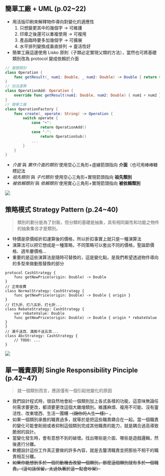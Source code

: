
## 簡單工廠 + UML (p.02~22)

- 用活版印刷來解釋物件導向對變化的適應性
    1. 只想變更其中的幾個字  -> 可維護
    2. 印章之後還可以重複使用 -> 可複用
    3. 產品臨時要多加幾個字  -> 可擴展
    4. 水平排列變換成垂直排列 -> 靈活性好
- 簡單工廠這邊使用 Lisko 原則（子類必定實現父類的方法），當然也可將基礎類別改為 protocol 變成依賴於介面

```swift
// 基礎類別
class Operation {
    func getResult(_ num1: Double, _ num2: Double) -> Double { return 0 }
}
// 加法運算
class OperationAdd: Operation {
    override func getResult(num1: Double, num2: Double) { num1 + num2 }
}
// 簡單工廠
class OperationFactory {
    func create(_ operate: String) -> Operation {
        switch operate {
            case "+": 
                return OperationAdd()
            case "-": 
                return OperationSub()
            ...
        }
    }
}
```

- *介面* 與 *實作介面的類別* 使用空心三角形+虛線箭頭指向 **介面**（也可用棒棒糖標記法
- *祖先類別* 與 *子代類別* 使用空心三角形+實現箭頭指向 **祖先類別**
- *被依賴類別* 與 *依賴類別* 使用實心三角形+實現箭頭指向 **被依賴類別**

![](https://i.imgur.com/rEt5Y3v.jpg)




## 策略模式 Strategy Pattern (p.24~40)

> 類別的劃分是為了封裝，但分類的基礎是抽象，具有相同屬性和功能之物件的抽象集合才是類別。

- 特價是原價經折扣運算後的價格，所以折扣事實上就只是一種演算法
- 演算法可以把它想成是一種策略，不同策略可以套出不同的價格，聖誕節價格、週年慶價格...
- 重要的是這些演算法是隨時可替換的，這是變化點，是我們希望透過物件導向的多型來做動態替換的部分

```swift=
protocol CashStrategy {
    func getNewPrice(origin: Double) -> Double
}
// 正常收費
class NormalStrategy: CashStrategy {
    func getNewPrice(origin: Double) -> Double { origin }
}
// 打九折、打八五折、打七折...
class RebateStrategy: CashStrategy {
    var rebateValue: Double
    func getNewPrice(origin: Double) -> Double { origin * rebateValue }
}
// 滿千送百、滿兩千送五百...
class AbcStrategy: CashStrategy {
    // TODO: ...
}
```

![](https://i.imgur.com/ILN5myH.jpg)




## 單一職責原則 Single Responsibility Pinciple (p.42~47)

> 就一個類別而言，應該僅有一個引起他變化的原因

- 我們設計程式時，很自然地會給一個類別加上各式各樣的功能，這意味無論任何需求要更改，都須要更改這個大雜燴類別。維護麻煩、複用不可能、沒有靈活性、改東壞西、生活一團糟 ~~（跟你的人生一樣）~~ 。
- 如果一個類別承擔的職責過多，就等於是把這些職責耦合在一起。當一個職責的變化可能會削弱或者抑制這個類別完成其他職責的能力，就是耦合過高導致脆弱的設計。
- 當變化發生時，會有意想不到的破壞。找出哪些是介面、哪些是遊戲邏輯，然後進行分離。
- 軟體設計這份工作真正要做的許多內容，就是去釐清職責並把那些不相干的職責相互分離。
- ~~如果你能想到多於一個的動機去改變一個類別，那麼這個類別就有多於一個職責。（這句話保留，太過執著於這一點會吵架）~~










